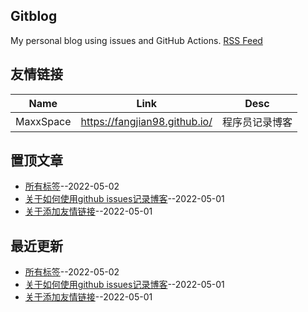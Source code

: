## Gitblog
My personal blog using issues and GitHub Actions. 
[RSS Feed](https://raw.githubusercontent.com/fangjian98/space/master/feed.xml)
## 友情链接
| Name | Link | Desc | 
 | ---- | ---- | ---- |
| MaxxSpace | https://fangjian98.github.io/ | 程序员记录博客 |
## 置顶文章
- [所有标签](https://github.com/fangjian98/space/issues/10)--2022-05-02
- [关于如何使用github issues记录博客](https://github.com/fangjian98/space/issues/9)--2022-05-01
- [关于添加友情链接](https://github.com/fangjian98/space/issues/8)--2022-05-01
## 最近更新
- [所有标签](https://github.com/fangjian98/space/issues/10)--2022-05-02
- [关于如何使用github issues记录博客](https://github.com/fangjian98/space/issues/9)--2022-05-01
- [关于添加友情链接](https://github.com/fangjian98/space/issues/8)--2022-05-01
